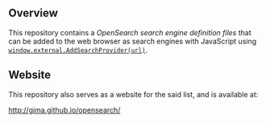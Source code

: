 ## Overview

This repository contains a *OpenSearch search engine definition files* that can be added to the web browser as search engines with JavaScript using [`window.external.AddSearchProvider(url)`](https://developer.mozilla.org/en-US/docs/Web/API/Window/sidebar/Adding_search_engines_from_Web_pages).

## Website

This repository also serves as a website for the said list, and is available at:

http://gima.github.io/opensearch/
